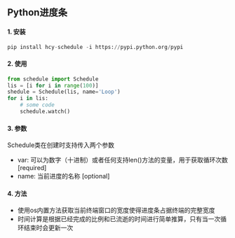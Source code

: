 ## Python进度条

#### 1. 安装
```python
pip install hcy-schedule -i https://pypi.python.org/pypi
```

#### 2. 使用
```python
from schedule import Schedule
lis = [i for i in range(100)]
shedule = Schedule(lis, name='Loop')
for i in lis:
    # some code
    schedule.watch()
```

#### 3. 参数
Schedule类在创建时支持传入两个参数
* var: 可以为数字（十进制）或者任何支持len()方法的变量，用于获取循环次数 [required]
* name: 当前进度的名称 [optional]

#### 4. 方法
* 使用os内置方法获取当前终端窗口的宽度使得进度条占据终端的完整宽度
* 时间计算是根据已经完成的比例和已流逝的时间进行简单推算，只有当一次循环结束时会更新一次
